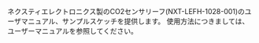 ネクスティエレクトロニクス製のCO2センサリーフ(NXT-LEFH-1028-001)のユーザマニュアル、サンプルスケッチを提供します。 使用方法につきましては、ユーザーマニュアルを参照してください。

